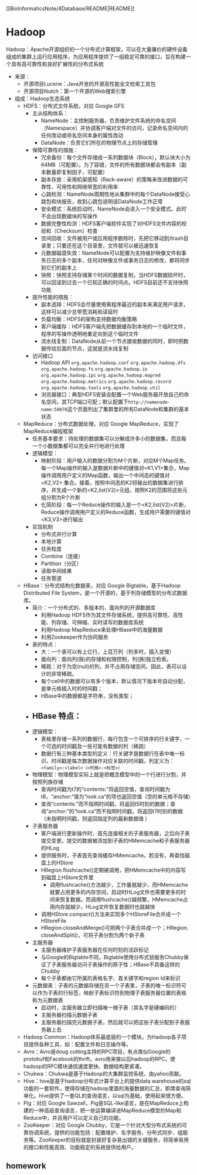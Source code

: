 [[BioInformaticsNote/4Database/README|README]]

# Hadoop

Hadoop：Apache开源组织的一个分布式计算框架，可以在大量廉价的硬件设备组成的集群上运行应用程序，为应用程序提供了一组稳定可靠的接口，旨在构建一个具有高可靠性和良好扩展性的分布式系统
- 来源：
	- 开源项目Lucene：Java开发的开源高性能全文检索工具包
	- 开源项目Nutch：第一个开源的Web搜索引擎
- 组成：Hadoop生态系统
	- HDFS：分布式文件系统，对应 Google GFS
		- 主从结构体系：
			- NameNode：主控制服务器，负责维护文件系统的命名空间（Namespace）并协调客户端对文件的访问，记录命名空间内的任何改动或命名空间本身的属性改动 
			- DataNode：负责它们所在的物理节点上的存储管理
		- 保障可靠性的措施：
			- 冗余备份：每个文件存储成一系列数据块（Block），默认块大小为64MB（可配置）。为了容错，文件的所有数据块都会有副本（副本数量即复制因子，可配置）
			- 副本存放：采用机架感知（Rack-aware）的策略来改进数据的可靠性、可用性和网络带宽的利用率
			- 心跳检测：NameNode周期性地从集群中的每个DataNode接受心跳包和块报告，收到心跳包说明该DataNode工作正常
			- 安全模式：系统启动时，NameNode会进入一个安全模式。此时不会出现数据块的写操作
			- 数据完整性检测：HDFS客户端软件实现了对HDFS文件内容的校验和（Checksum）检查
			- 空间回收：文件被用户或应用程序删除时，先把它移动到/trash目录里；只要还在这个目录里，文件就可以被迅速恢复
			- 元数据磁盘失效：NameNode可以配置为支持维护映像文件和事务日志的多个副本，任何对映像文件或事务日志的修改，都将同步到它们的副本上
			- 快照：快照支持存储某个时间的数据复制，当HDFS数据损坏时，可以回滚到过去一个已知正确的时间点。HDFS目前还不支持快照功能
		- 提升性能的措施：
			- 副本选择：HDFS会尽量使用离程序最近的副本来满足用户请求，这样可以减少总带宽消耗和读延时
			- 负载均衡：HDFS的架构支持数据均衡策略
			- 客户端缓存：HDFS客户端先把数据缓存到本地的一个临时文件，程序的写操作透明地重定向到这个临时文件
			- 流水线复制：DataNode从前一个节点接收数据的同时，即时把数据传给后面的节点，这就是流水线复制
		- 访问接口
			- Hadoop API
				`org.apache.hadoop.conf`
				`org.apache.hadoop.dfs`
				`org.apache.hadoop.fs`
				`org.apache.hadoop.io`
				`org.apache.hadoop.ipc`
				`org.apache.hadoop.mapred`
				`org.apache.hadoop.metrics`
				`org.apache.hadoop.record`
				`org.apache.hadoop.tools`
				`org.apache.hadoop.util`
			- 浏览器接口：典型HDFS安装会配置一个Web服务器开放自己的命名空间，其TCP端口可配；默认配置下`http://namenode-name:50070`这个页面列出了集群里的所有DataNode和集群的基本状态
	- MapReduce：分布式数据处理，对应 Google MapReduce，实现了MapReduce编程框架
		- 任务基本要求：待处理的数据集可以分解成许多小的数据集，而且每一个小数据集都可以完全并行地进行处理
		- 逻辑模型：
			- 映射阶段：用户输入的数据分割为M个片断，对应M个Map任务。每一个Map操作的输入是数据片断中的键值对<K1,V1>集合，Map操作调用用户定义的Map函数，输出一个中间态的键值对<K2,V2> 集合。接着，按照中间态的K2将输出的数据集进行排序，并生成一个新的<K2,list(V2)>元组，按照K2的范围将这些元组分割为R个片断
			- 化简阶段：每一个Reduce操作的输入是一个<K2,list(V2)>片断，Reduce操作调用用户定义的Reduce函数，生成用户需要的键值对<K3,V3>进行输出
		- 实现机制
			- 分布式并行计算
			- 本地计算
			- 任务粒度
			- Combine（连接）
			- Partition（分区）
			- 读取中间结果
			- 任务管道
	- HBase：分布式结构化数据表，对应 Google Bigtable，基于Hadoop Distributed File System，是一个开源的，基于列存储模型的分布式数据库。
		- 简介：一个分布式的、多版本的、面向列的开源数据库
			- 利用Hadoop HDFS作为其文件存储系统，提供高可靠性、高性能、列存储、可伸缩、实时读写的数据库系统
			- 利用Hadoop MapReduce来处理HBase中的海量数据
			- 利用Zookeeper作为协同服务
		- 表的特点：
			- 大：一个表可以有上亿行，上百万列（列多时，插入变慢）
			- 面向列：面向列(族)的存储和权限控制，列(族)独立检索。
			- 稀疏：对于为空(null)的列，并不占用存储空间，因此，表可以设计的非常稀疏。
			- 每个cell中的数据可以有多个版本，默认情况下版本号自动分配，是单元格插入时的时间戳；
			- HBase中的数据都是字符串，没有类型；
		- HBase 特点：
			- 
		- 逻辑模型：
			- 表格里存储一系列的数据行，每行包含一个可排序的行关键字、一个可选的时间戳及一些可能有数据的列（稀疏）
			- 数据行有三种基本类型的定义：行关键字是数据行在表中唯一标识，时间戳是每次数据操作对应关联的时间戳，列定义为：`<family>:<label>（<列族>:<标签>）`
		- 物理模型：物理模型实际上就是把概念模型中的一个行进行分割，并按照列族存储
			- 查询时间戳为t7的“contents:”将返回空值，查询时间戳为t8，“anchor:”值为“look.ca”的项也返回空值（空的单元格不存储）
			- 查询“contents:”而不指明时间戳，将返回t5时刻的数据；查询“anchor:”的“look.ca”而不指明时间戳，将返回t7时刻的数据 （未指明时间戳，则返回指定列的最新数据值 ）
		- 子表服务器
			- 客户端进行更新操作时，首先连接相关的子表服务器，之后向子表提交变更。提交的数据被添加到子表的HMemcache和子表服务器的HLog
			- 提供服务时，子表首先查询缓存HMemcache。若没有，再查找磁盘上的HStore
			- HRegion.flushcache()定期被调用，把HMemcache中的内容写到磁盘上HStore文件里
				- 调用flushcache()方法越少，工作量就越少，而HMemcache就要占用更多的内存空间，启动时HLog文件也需要更多的时间来恢复数据。而调用flushcache()越频繁，HMemcache占用内存就越少，HLog文件恢复数据时也就越快
			- 调用HStore.compact()方法来实现多个HStoreFile合并成一个HStoreFile
			- HRegion.closeAndMerge()可把两个子表合并成一个；HRegion. closeAndSplit()，可将子表分割为两个新子表
		- 主服务器
			- 主服务器维护子表服务器在任何时刻的活跃标记
			- 与Google的Bigtable不同，Bigtable使用分布式锁服务Chubby保证了子表服务器访问子表操作的原子性；HBase不具备这样的Chubby
			- 每个子表都由它所属的表格名字、首关键字和region Id来标识
		- 元数据表：子表的元数据存储在另一个子表里，子表的唯一标识符可以作为子表的行标签，映射子表标识符到物理子表服务器位置的表格称为元数据表
			- 启动时，主服务器立即扫描唯一根子表（其名字是硬编码的）
			- 主服务器扫描元数据子表
			- 主服务器扫描完元数据子表，然后就可以把这些子表分配到子表服务器上去
	- Hadoop Common：Hadoop体系最底层的一个模块，为Hadoop各子项目提供各种工具，如：配置文件和日志操作等。
	- Avro：Avro是doug cutting主持的RPC项目，有点类似Google的protobuf和Facebook的thrift。avro用来做以后hadoop的RPC，使hadoop的RPC模块通信速度更快、数据结构更紧凑。
	- Chukwa：Chukwa是基于Hadoop的大集群监控系统，由yahoo贡献。
	- Hive：hive是基于hadoop分布式计算平台上的提供data warehouse的sql功能的一套软件。使得存储在hadoop里面的海量数据的汇总，即席查询简单化。hive提供了一套QL的查询语言，以sql为基础，使用起来很方便。
	- Pig：对应 Google Sawzall，Pig是SQL-like语言，是在MapReduce上构建的一种高级查询语言，把一些运算编译进MapReduce模型的Map和Reduce中，并且用户可以定义自己的功能。
	- ZooKeeper：对应 Google Chubby，它是一个针对大型分布式系统的可靠协调系统，提供的功能包括：配置维护、名字服务、分布式同步、组服务等。ZooKeeper的目标就是封装好复杂易出错的关键服务，将简单易用的接口和性能高效、功能稳定的系统提供给用户。

## homework






